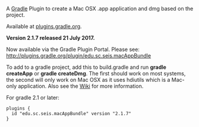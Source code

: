 A [Gradle](http://www.gradle.org) Plugin to create a Mac OSX .app application and dmg based on the project.

Available at [plugins.gradle.org](https://plugins.gradle.org/plugin/edu.sc.seis.macAppBundle).

**Version 2.1.7 released 21 July 2017.**

Now available via the Gradle Plugin Portal. Please see:
http://plugins.gradle.org/plugin/edu.sc.seis.macAppBundle

To add to a gradle project, add this to build.gradle and run **gradle createApp** or **gradle createDmg**. The first should work on most systems, the second will only work on Mac OSX as it uses hdiutils which is a Mac-only application. Also see the [Wiki](https://github.com/crotwell/gradle-macappbundle/wiki/Intro) for more information.

For gradle 2.1 or later:
```
plugins {
  id "edu.sc.seis.macAppBundle" version "2.1.7"
}
```

